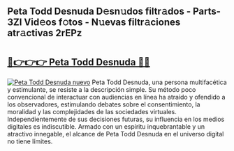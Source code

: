 ## Peta Todd Desnuda D𝚎sn𝚞dos filtr𝚊dos - Parts-3ZI Vid𝚎os f𝚘tos - N𝚞evas filtr𝚊ciones atr𝚊ctivas 2rEPz

# <h2><a href="http://mb3qk3.tromn.icu/?c=Peta+Todd+Desnuda">🔗👉👉👉 Peta Todd Desnuda 🔗🔗</a></h2>

[![Peta Todd Desnuda nuevo](https://i.imgur.com/pEAQMta.gif)](http://mb3qk3.tromn.icu/?c=Peta+Todd+Desnuda)
Peta Todd Desnuda, una persona multifacética y estimulante, se resiste a la descripción simple. Su método poco convencional de interactuar con audiencias en línea ha atraído y ofendido a los observadores, estimulando debates sobre el consentimiento, la moralidad y las complejidades de las sociedades virtuales. Independientemente de sus decisiones futuras, su influencia en los medios digitales es indiscutible. Armado con un espíritu inquebrantable y un atractivo innegable, el alcance de Peta Todd Desnuda en el universo digital no tiene límites.
